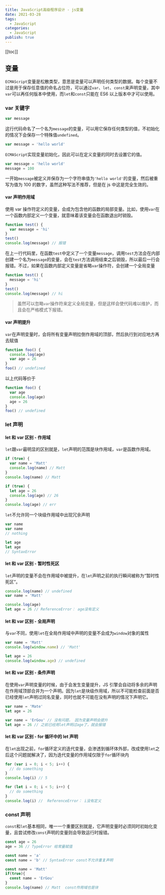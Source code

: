 ```yaml
---
title: JavaScript高级程序设计 - js变量
date: 2021-03-28
tags:
  - JavaScript
categories:
  - JavaScript
publish: true
---
```


[[toc]]

## 变量

`ECMAScript`变量是松散类型，意思是变量可以声明任何类型的数据。每个变量不过是用于保存任意值的命名占位符，可以通过`var`、`let`、`const`来声明变量，其中`var`可以再任何版本中使用，而`let`和`const`只能在 ES6 以上版本中才可以使用。

### var 关键字

```js
var message
```

这行代码命名了一个名为`message`的变量，可以用它保存任何类型的值，不初始化的情况下会保存一个特殊值`undefined`。

```js
var message = 'hello world'
```

`ECMAScript`实现变量初始化，因此可以在定义变量的同时去设置它的值。

```js
var message = 'hello world'
message = 100
```

一开始`message`被定义并保存为一个字符串值为`'hello world'`的变量，然后被重写为值为 100 的数字，虽然这种写法不推荐，但是在 js 中这是完全生效的。

#### var 声明作用域

使用 var 操作符定义的变量，会成为包含他的函数的局部变量。比如，使用`var`在一个函数内部定义一个变量，就意味着该变量会在函数退出时销毁。

```js
function test() {
  var message = 'hi'
}
test()
console.log(message) // 报错
```

在上一行代码里，在函数`test`中定义了一个变量`message`，调用`test`方法会在内部创建一个名为`message`的变量，会在`test`方法调用结束之后销毁，所以最后一行会报错。不过，如果在函数内部定义变量是省略`var`操作符，会创建一个全局变量

```js
function test() {
  message = 'hi'
}
test()
console.log(message) // hi
```

> 虽然可以忽略`var`操作符来定义全局变量，但是这样会使代码难以维护，而且会在严格模式下报错。

#### var 声明提升

`var`在声明变量时，会将所有变量声明拉倒作用域的顶部，然后执行到对应地方再去赋值

```js
function foo() {
  console.log(age)
  var age = 26
}
foo() // undefined
```

以上代码等价于

```js
function foo() {
  var age
  console.log(age)
  age = 26
}
foo() // undefined
```

### let 声明

#### let 和 var 区别 - 作用域

`let`跟`var`最明显的区别就是，`let`声明的范围是块作用域，`var`是函数作用域。

```js
if (true) {
  var name = 'Matt'
  console.log(name) // Matt
}
console.log(name) // Matt

if (true) {
  let age = 26
  console.log(age) // 26
}
console.log(age) // err
```

`let`不允许同一个块级作用域中出现冗余声明

```js
var name
var name
// nothing

let age
let age
// SyntaxError
```

#### let 和 var 区别 - 暂时性死区

`let`声明的变量不会在作用域中被提升，在`let`声明之前的执行瞬间被称为“暂时性死区”。

```js
console.log(name) // undefined
var name = 'Matt'

console.log(age)
let age = 26 // ReferenceError： age没有定义
```

#### let 和 var 区别 - 全局声明

与`var`不同，使用`let`在全局作用域中声明的变量不会成为`window`对象的属性

```js
var name = 'Matt'
console.log(window.name) // 'Matt'

let age = 26
console.log(window.age) // undefined
```

#### let 和 var 区别 - 条件声明

在使用`var`声明变量的时候，由于会发生变量提升，JS 引擎会自动将多余的声明在作用域顶部合并为一个声明。因为`let`是块级作用域，所以不可能检查前面是否已经使用`let`声明过同名变量，同时也就不可能在没有声明的情况下声明它。

```js
var name = 'Mate'
let age = 26

var name = 'ErGou' // 没有问题， 因为变量声明会提升
let age = 26 // 之前已经用let声明过age了，就会报错
```

#### let 和 var 区别 - for 循环中的 let 声明

在`let`出现之前，`for`循环定义的迭代变量，会渗透到循环体外部，改成使用`let`之后这个问题就解决了，因为迭代变量的作用域仅限于`for`循环块内

```js
for (var i = 0; i < 5; i++) {
  // do something
}
console.log(i) // 5

for (let i = 0; i < 5; i++) {
  // do something
}
console.log(i) //  ReferenceError： i没有定义
```

### const 声明

`const`和`let`基本相同，唯一一个重要区别就是，它声明变量时必须同时初始化变量，且尝试修改`const`声明的变量则会导致运行时报错。

```js
const age = 26
age = 36 // TypeError 给常量赋值

const name = 'a'
const name = 'b' // SyntaxError const不允许重复声明

const name = 'Matt'
if(true){
  const name = 'ErGou'
}
console.log(name) // Matt  const作用域也是块
```
